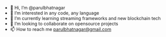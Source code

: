 - 👋 Hi, I’m @parulbhatnagar
- 👀 I’m interested in any code, any language
- 🌱 I’m currently learning streaming frameworks and new blockchain tech
- 💞️ I’m looking to collaborate on opensource projects
- 📫 How to reach me parulbhatnagar@gmail.com

<!---
parulbhatnagar/parulbhatnagar is a ✨ special ✨ repository because its `README.md` (this file) appears on your GitHub profile.
You can click the Preview link to take a look at your changes.
--->
